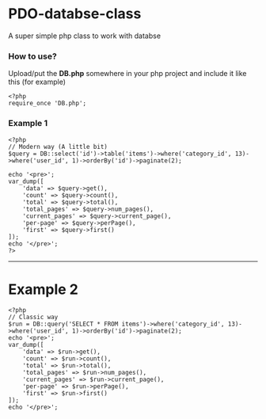 # PDO-databse-class
A super simple php class to work with databse



### **How to use?**
Upload/put the **DB.php** somewhere in your php project and include it like this (for example)
```
<?php
require_once 'DB.php';
```

### Example 1

```
<?php
// Modern way (A little bit)
$query = DB::select('id')->table('items')->where('category_id', 13)->where('user_id', 1)->orderBy('id')->paginate(2);

echo '<pre>';
var_dump([
    'data' => $query->get(),
    'count' => $query->count(),
    'total' => $query->total(),
    'total_pages' => $query->num_pages(),
    'current_pages' => $query->current_page(),
    'per-page' => $query->perPage(),
    'first' => $query->first()
]);
echo '</pre>';
?>
```


<hr>
<h1>Example 2</h1>

```
<?php
// Classic way
$run = DB::query('SELECT * FROM items')->where('category_id', 13)->where('user_id', 1)->orderBy('id')->paginate(2);
echo '<pre>';
var_dump([
    'data' => $run->get(),
    'count' => $run->count(),
    'total' => $run->total(),
    'total_pages' => $run->num_pages(),
    'current_pages' => $run->current_page(),
    'per-page' => $run->perPage(),
    'first' => $run->first()
]);
echo '</pre>';
```
